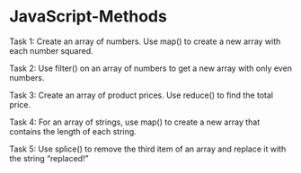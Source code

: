 # JavaScript-Methods
Task 1: Create an array of numbers. Use map() to create a new array with each number squared.

Task 2: Use filter() on an array of numbers to get a new array with only even numbers.

Task 3: Create an array of product prices. Use reduce() to find the total price.

Task 4: For an array of strings, use map() to create a new array that contains the length of each string.

Task 5: Use splice() to remove the third item of an array and replace it with the string “replaced!”
